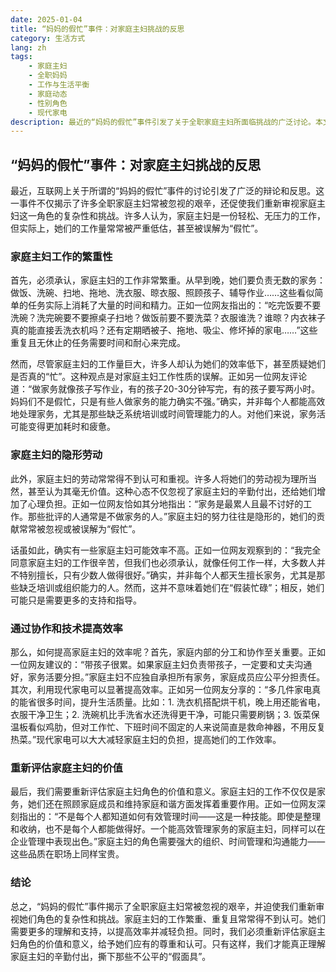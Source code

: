 ```yaml
---
date: 2025-01-04
title: “妈妈的假忙”事件：对家庭主妇挑战的反思
category: 生活方式
lang: zh
tags:
    - 家庭主妇
    - 全职妈妈
    - 工作与生活平衡
    - 家庭动态
    - 性别角色
    - 现代家电
description: 最近的“妈妈的假忙”事件引发了关于全职家庭主妇所面临挑战的广泛讨论。本文探讨了家庭主妇角色的复杂性、围绕她们工作的误解，以及家庭如何通过协作和现代技术更好地支持她们。
---
```


## “妈妈的假忙”事件：对家庭主妇挑战的反思

最近，互联网上关于所谓的“妈妈的假忙”事件的讨论引发了广泛的辩论和反思。这一事件不仅揭示了许多全职家庭主妇常被忽视的艰辛，还促使我们重新审视家庭主妇这一角色的复杂性和挑战。许多人认为，家庭主妇是一份轻松、无压力的工作，但实际上，她们的工作量常常被严重低估，甚至被误解为“假忙”。

### 家庭主妇工作的繁重性

首先，必须承认，家庭主妇的工作非常繁重。从早到晚，她们要负责无数的家务：做饭、洗碗、扫地、拖地、洗衣服、晾衣服、照顾孩子、辅导作业……这些看似简单的任务实际上消耗了大量的时间和精力。正如一位网友指出的：“吃完饭要不要洗碗？洗完碗要不要擦桌子扫地？做饭前要不要洗菜？衣服谁洗？谁晾？内衣袜子真的能直接丢洗衣机吗？还有定期晒被子、拖地、吸尘、修坏掉的家电……”这些重复且无休止的任务需要时间和耐心来完成。

然而，尽管家庭主妇的工作量巨大，许多人却认为她们的效率低下，甚至质疑她们是否真的“忙”。这种观点是对家庭主妇工作性质的误解。正如另一位网友评论道：“做家务就像孩子写作业，有的孩子20-30分钟写完，有的孩子要写两小时。妈妈们不是假忙，只是有些人做家务的能力确实不强。”确实，并非每个人都能高效地处理家务，尤其是那些缺乏系统培训或时间管理能力的人。对他们来说，家务活可能变得更加耗时和疲惫。

### 家庭主妇的隐形劳动

此外，家庭主妇的劳动常常得不到认可和重视。许多人将她们的劳动视为理所当然，甚至认为其毫无价值。这种心态不仅忽视了家庭主妇的辛勤付出，还给她们增加了心理负担。正如一位网友恰如其分地指出：“家务是最累人且最不讨好的工作。那些批评的人通常是不做家务的人。”家庭主妇的努力往往是隐形的，她们的贡献常常被忽视或被误解为“假忙”。

话虽如此，确实有一些家庭主妇可能效率不高。正如一位网友观察到的：“我完全同意家庭主妇的工作很辛苦，但我们也必须承认，就像任何工作一样，大多数人并不特别擅长，只有少数人做得很好。”确实，并非每个人都天生擅长家务，尤其是那些缺乏培训或组织能力的人。然而，这并不意味着她们在“假装忙碌”；相反，她们可能只是需要更多的支持和指导。

### 通过协作和技术提高效率

那么，如何提高家庭主妇的效率呢？首先，家庭内部的分工和协作至关重要。正如一位网友建议的：“带孩子很累。如果家庭主妇负责带孩子，一定要和丈夫沟通好，家务活要分担。”家庭主妇不应独自承担所有家务，家庭成员应公平分担责任。其次，利用现代家电可以显著提高效率。正如另一位网友分享的：“多几件家电真的能省很多时间，提升生活质量。比如：1. 洗衣机搭配烘干机，晚上用还能省电，衣服干净卫生；2. 洗碗机比手洗省水还洗得更干净，可能只需要刷锅；3. 饭菜保温板看似鸡肋，但对工作忙、下班时间不固定的人来说简直是救命神器，不用反复热菜。”现代家电可以大大减轻家庭主妇的负担，提高她们的工作效率。

### 重新评估家庭主妇的价值

最后，我们需要重新评估家庭主妇角色的价值和意义。家庭主妇的工作不仅仅是家务，她们还在照顾家庭成员和维持家庭和谐方面发挥着重要作用。正如一位网友深刻指出的：“不是每个人都知道如何有效管理时间——这是一种技能。即使是整理和收纳，也不是每个人都能做得好。一个能高效管理家务的家庭主妇，同样可以在企业管理中表现出色。”家庭主妇的角色需要强大的组织、时间管理和沟通能力——这些品质在职场上同样宝贵。

### 结论

总之，“妈妈的假忙”事件揭示了全职家庭主妇常被忽视的艰辛，并迫使我们重新审视她们角色的复杂性和挑战。家庭主妇的工作繁重、重复且常常得不到认可。她们需要更多的理解和支持，以提高效率并减轻负担。同时，我们必须重新评估家庭主妇角色的价值和意义，给予她们应有的尊重和认可。只有这样，我们才能真正理解家庭主妇的辛勤付出，撕下那些不公平的“假面具”。
